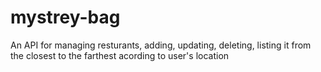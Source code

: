 # mystrey-bag
An API for managing resturants, adding, updating, deleting, listing it from the closest to the farthest acording to user's location
